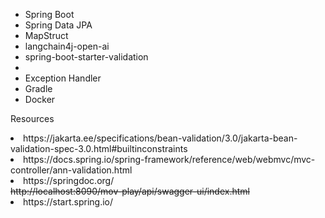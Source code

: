 * Spring Boot 
* Spring Data JPA
* MapStruct
* langchain4j-open-ai
* spring-boot-starter-validation
* 
* Exception Handler
* Gradle
* Docker

<p>Resources</p>
<li>https://jakarta.ee/specifications/bean-validation/3.0/jakarta-bean-validation-spec-3.0.html#builtinconstraints</li>
<li>https://docs.spring.io/spring-framework/reference/web/webmvc/mvc-controller/ann-validation.html</li>
<li>https://springdoc.org/</li><s>http://localhost:8090/mov-play/api/swagger-ui/index.html</s>
<li>https://start.spring.io/</li>
